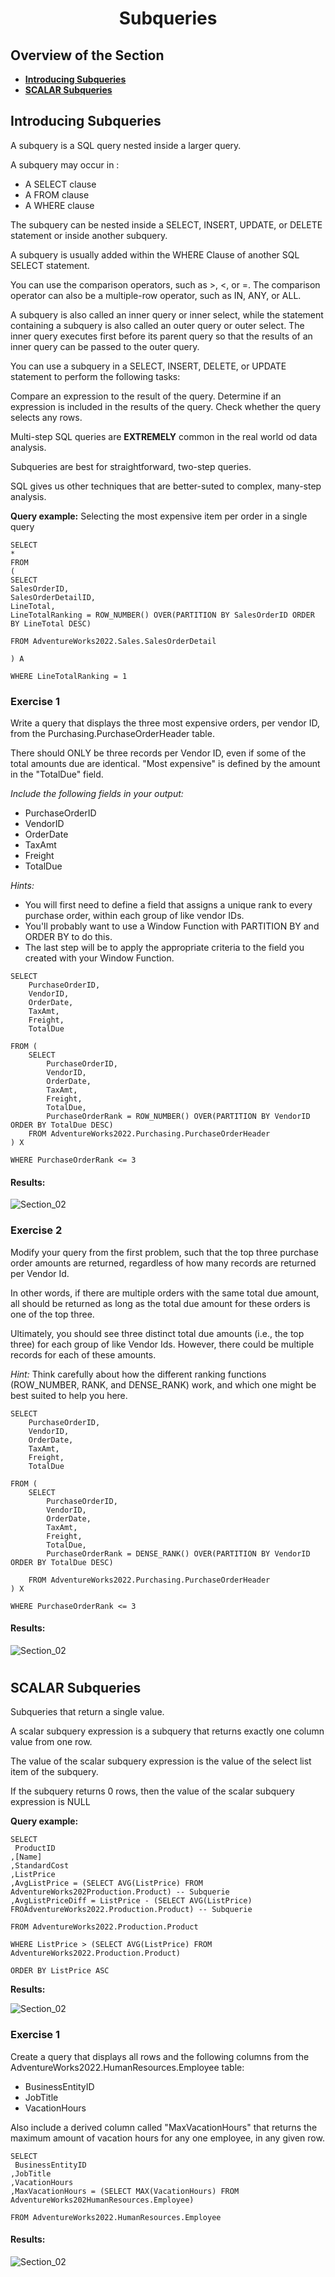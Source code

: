 <h1 align="center">Subqueries</h1>

## Overview of the Section
* **[Introducing Subqueries](#Introducing-Subqueries)**
* **[SCALAR Subqueries](#SCALAR-Subqueries)**


## Introducing Subqueries

A subquery is a SQL query nested inside a larger query.

A subquery may occur in :
- A SELECT clause
- A FROM clause
- A WHERE clause

The subquery can be nested inside a SELECT, INSERT, UPDATE, or DELETE statement or inside another subquery.

A subquery is usually added within the WHERE Clause of another SQL SELECT statement.

You can use the comparison operators, such as >, <, or =. The comparison operator can also be a multiple-row operator, such as IN, ANY, or ALL.

A subquery is also called an inner query or inner select, while the statement containing a subquery is also called an outer query or outer select.
The inner query executes first before its parent query so that the results of an inner query can be passed to the outer query.

You can use a subquery in a SELECT, INSERT, DELETE, or UPDATE statement to perform the following tasks:

Compare an expression to the result of the query.
Determine if an expression is included in the results of the query.
Check whether the query selects any rows.

Multi-step SQL queries are **EXTREMELY** common in the real world od data analysis.

Subqueries are best for straightforward, two-step queries.

SQL gives us other techniques that are better-suted to complex, many-step analysis.

**Query example:** Selecting the most expensive item per order in a single query

```
SELECT
*
FROM
(
SELECT
SalesOrderID,
SalesOrderDetailID,
LineTotal,
LineTotalRanking = ROW_NUMBER() OVER(PARTITION BY SalesOrderID ORDER BY LineTotal DESC)

FROM AdventureWorks2022.Sales.SalesOrderDetail

) A

WHERE LineTotalRanking = 1
```
### Exercise 1

Write a query that displays the three most expensive orders, per vendor ID, from the Purchasing.PurchaseOrderHeader table. 

There should ONLY be three records per Vendor ID, even if some of the total amounts due are identical. "Most expensive" is defined by the amount in the "TotalDue" field.

_Include the following fields in your output:_

- PurchaseOrderID
- VendorID
- OrderDate
- TaxAmt
- Freight
- TotalDue

_Hints:_

- You will first need to define a field that assigns a unique rank to every purchase order, within each group of like vendor IDs.
- You'll probably want to use a Window Function with PARTITION BY and ORDER BY to do this.
- The last step will be to apply the appropriate criteria to the field you created with your Window Function.

```
SELECT
	PurchaseOrderID,
	VendorID,
	OrderDate,
	TaxAmt,
	Freight,
	TotalDue

FROM (
	SELECT 
		PurchaseOrderID,
		VendorID,
		OrderDate,
		TaxAmt,
		Freight,
		TotalDue,
		PurchaseOrderRank = ROW_NUMBER() OVER(PARTITION BY VendorID ORDER BY TotalDue DESC)
	FROM AdventureWorks2022.Purchasing.PurchaseOrderHeader
) X

WHERE PurchaseOrderRank <= 3
```
#### Results:

![Section_02](https://github.com/tsokac2/-_-_Advanced_SQL_CheatSheet/blob/main/img/Section_02_E_01.JPG)


### Exercise 2

Modify your query from the first problem, such that the top three purchase order amounts are returned, regardless of how many records are returned per Vendor Id.

In other words, if there are multiple orders with the same total due amount, all should be returned as long as the total due amount for these orders is one of the top three.

Ultimately, you should see three distinct total due amounts (i.e., the top three) for each group of like Vendor Ids. However, there could be multiple records for each of these amounts.

_Hint:_ Think carefully about how the different ranking functions (ROW_NUMBER, RANK, and DENSE_RANK) work, and which one might be best suited to help you here.

```
SELECT
	PurchaseOrderID,
	VendorID,
	OrderDate,
	TaxAmt,
	Freight,
	TotalDue

FROM (
	SELECT 
		PurchaseOrderID,
		VendorID,
		OrderDate,
		TaxAmt,
		Freight,
		TotalDue,
		PurchaseOrderRank = DENSE_RANK() OVER(PARTITION BY VendorID ORDER BY TotalDue DESC)

	FROM AdventureWorks2022.Purchasing.PurchaseOrderHeader
) X

WHERE PurchaseOrderRank <= 3
```
#### Results:

![Section_02](https://github.com/tsokac2/-_-_Advanced_SQL_CheatSheet/blob/main/img/Section_02_E_02.JPG)
#
## SCALAR Subqueries

Subqueries that return a single value.

A scalar subquery expression is a subquery that returns exactly one column value from one row. 

The value of the scalar subquery expression is the value of the select list item of the subquery. 

If the subquery returns 0 rows, then the value of the scalar subquery expression is NULL

**Query example:**
```
SELECT 
 ProductID
,[Name]
,StandardCost
,ListPrice
,AvgListPrice = (SELECT AVG(ListPrice) FROM AdventureWorks202Production.Product) -- Subquerie
,AvgListPriceDiff = ListPrice - (SELECT AVG(ListPrice) FROAdventureWorks2022.Production.Product) -- Subquerie

FROM AdventureWorks2022.Production.Product

WHERE ListPrice > (SELECT AVG(ListPrice) FROM AdventureWorks2022.Production.Product)

ORDER BY ListPrice ASC
```
**Results:**

![Section_02](https://github.com/tsokac2/-_-_Advanced_SQL_CheatSheet/blob/main/img/Section_02_E_03.JPG)

### Exercise 1

Create a query that displays all rows and the following columns from the AdventureWorks2022.HumanResources.Employee table:

- BusinessEntityID
- JobTitle
- VacationHours

Also include a derived column called "MaxVacationHours" that returns the maximum amount of vacation hours for any one employee, in any given row.
```
SELECT
 BusinessEntityID
,JobTitle
,VacationHours
,MaxVacationHours = (SELECT MAX(VacationHours) FROM AdventureWorks202HumanResources.Employee)

FROM AdventureWorks2022.HumanResources.Employee
```
#### Results:

![Section_02](https://github.com/tsokac2/-_-_Advanced_SQL_CheatSheet/blob/main/img/Section_02_E_04.JPG)
